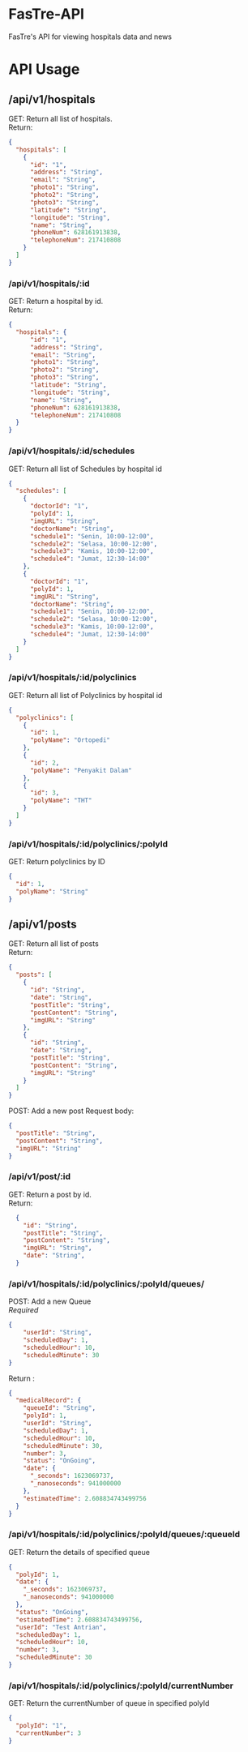 # FasTre-API  
FasTre's API for viewing hospitals data and news  

# API Usage  

## /api/v1/hospitals  
GET: Return all list of hospitals.  
Return:
```json
{
  "hospitals": [
    {
      "id": "1",
      "address": "String",
      "email": "String",
      "photo1": "String",
      "photo2": "String",
      "photo3": "String",
      "latitude": "String",
      "longitude": "String",
      "name": "String",
      "phoneNum": 628161913838,
      "telephoneNum": 217410808
    }
  ]
}
```

### /api/v1/hospitals/:id

GET: Return a hospital by id.  
Return:
```json
{
  "hospitals": {
      "id": "1",
      "address": "String",
      "email": "String",
      "photo1": "String",
      "photo2": "String",
      "photo3": "String",
      "latitude": "String",
      "longitude": "String",
      "name": "String",
      "phoneNum": 628161913838,
      "telephoneNum": 217410808
  }
}
```


### /api/v1/hospitals/:id/schedules
GET: Return all list of Schedules by hospital id
```json
{
  "schedules": [
    {
      "doctorId": "1",
      "polyId": 1,
      "imgURL": "String",
      "doctorName": "String",
      "schedule1": "Senin, 10:00-12:00",
      "schedule2": "Selasa, 10:00-12:00",
      "schedule3": "Kamis, 10:00-12:00",
      "schedule4": "Jumat, 12:30-14:00"
    },
    {
      "doctorId": "1",
      "polyId": 1,
      "imgURL": "String",
      "doctorName": "String",
      "schedule1": "Senin, 10:00-12:00",
      "schedule2": "Selasa, 10:00-12:00",
      "schedule3": "Kamis, 10:00-12:00",
      "schedule4": "Jumat, 12:30-14:00"
    }
  ]
}
```

### /api/v1/hospitals/:id/polyclinics
GET: Return all list of Polyclinics by hospital id
```json
{
  "polyclinics": [
    {
      "id": 1,
      "polyName": "Ortopedi"
    },
    {
      "id": 2,
      "polyName": "Penyakit Dalam"
    },
    {
      "id": 3,
      "polyName": "THT"
    }
  ]
}
```

### /api/v1/hospitals/:id/polyclinics/:polyId
GET: Return polyclinics by ID
```json
{
  "id": 1,
  "polyName": "String"
}
```



## /api/v1/posts  

GET: Return all list of posts  
Return:
```json
{
  "posts": [
    {
      "id": "String",
      "date": "String",
      "postTitle": "String",
      "postContent": "String",
      "imgURL": "String"
    },
    {
      "id": "String",
      "date": "String",
      "postTitle": "String",
      "postContent": "String",
      "imgURL": "String"
    }
  ]
}
```




POST: Add a new post
Request body:
```json
{
  "postTitle": "String",
  "postContent": "String",
  "imgURL": "String"
}
```


### /api/v1/post/:id  

GET: Return a post by id.  
Return: 
```json
  {
    "id": "String",
    "postTitle": "String",
    "postContent": "String",
    "imgURL": "String",
    "date": "String",
  }
```


### /api/v1/hospitals/:id/polyclinics/:polyId/queues/
POST: Add a new Queue  
*Required*
```json
{
    "userId": "String",
    "scheduledDay": 1,
    "scheduledHour": 10,
    "scheduledMinute": 30
}
```
Return :
```json
{
  "medicalRecord": {
    "queueId": "String",
    "polyId": 1,
    "userId": "String",
    "scheduledDay": 1,
    "scheduledHour": 10,
    "scheduledMinute": 30,
    "number": 3,
    "status": "OnGoing",
    "date": {
      "_seconds": 1623069737,
      "_nanoseconds": 941000000
    },
    "estimatedTime": 2.608834743499756
  }
}
```

### /api/v1/hospitals/:id/polyclinics/:polyId/queues/:queueId
GET: Return the details of specified queue
```json
{
  "polyId": 1,
  "date": {
    "_seconds": 1623069737,
    "_nanoseconds": 941000000
  },
  "status": "OnGoing",
  "estimatedTime": 2.608834743499756,
  "userId": "Test Antrian",
  "scheduledDay": 1,
  "scheduledHour": 10,
  "number": 3,
  "scheduledMinute": 30
}
```

### /api/v1/hospitals/:id/polyclinics/:polyId/currentNumber
GET: Return the currentNumber of queue in specified polyId
```json
{
  "polyId": "1",
  "currentNumber": 3
}
```